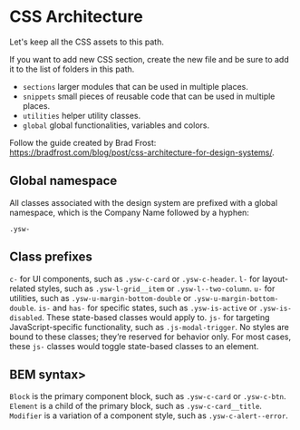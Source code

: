 # CSS Architecture

Let's keep all the CSS assets to this path.

If you want to add new CSS section, create the new file and be sure to add it to the list of folders in this path.

- `sections` larger modules that can be used in multiple places.
- `snippets` small pieces of reusable code that can be used in multiple places.
- `utilities` helper utility classes.
- `global` global functionalities, variables and colors.

Follow the guide created by Brad Frost: https://bradfrost.com/blog/post/css-architecture-for-design-systems/.

## Global namespace

All classes associated with the design system are prefixed with a global namespace, which is the Company Name followed by a hyphen:

```
.ysw-
```

## Class prefixes

`c-` for UI components, such as `.ysw-c-card` or `.ysw-c-header`.
`l-` for layout-related styles, such as `.ysw-l-grid__item` or `.ysw-l--two-column`.
`u-` for utilities, such as `.ysw-u-margin-bottom-double` or `.ysw-u-margin-bottom-double`.
`is-` and `has-` for specific states, such as `.ysw-is-active` or `.ysw-is-disabled`. These state-based classes would apply to.
`js-` for targeting JavaScript-specific functionality, such as `.js-modal-trigger`. No styles are bound to these classes; they’re reserved for behavior only. For most cases, these `js-` classes would toggle state-based classes to an element.

## BEM syntax>

`Block` is the primary component block, such as `.ysw-c-card` or `.ysw-c-btn`.
`Element` is a child of the primary block, such as `.ysw-c-card__title`.
`Modifier` is a variation of a component style, such as `.ysw-c-alert--error`.
